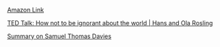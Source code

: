 [Amazon Link](https://www.amazon.com/Hans-Rosling/dp/1250123828/ref=sr_1_1?dchild=1&keywords=factfulness&qid=1599407857&sr=8-1)

[TED Talk: How not to be ignorant about the world | Hans and Ola Rosling](https://youtu.be/Sm5xF-UYgdg)

[Summary on Samuel Thomas Davies](https://www.samuelthomasdavies.com/book-summaries/business/factfulness/)
